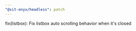 ```yaml
---
"@sit-onyx/headless": patch
---
```


fix(listbox): Fix listbox auto scrolling behavior when it's closed
